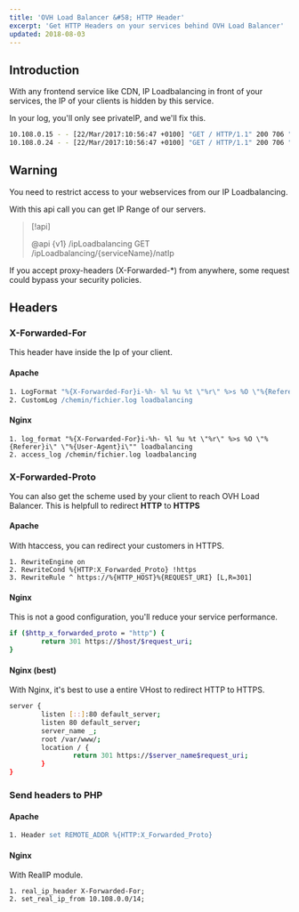 ```yaml
---
title: 'OVH Load Balancer &#58; HTTP Header'
excerpt: 'Get HTTP Headers on your services behind OVH Load Balancer'
updated: 2018-08-03
---
```


## Introduction
With any frontend service like CDN, IP Loadbalancing in front of your services, the IP of your clients is hidden by this service.

In your log, you'll only see privateIP, and we'll fix this.

```bash
10.108.0.15 - - [22/Mar/2017:10:56:47 +0100] "GET / HTTP/1.1" 200 706 "-" "Mozilla/5.0 (Linux[...]"
10.108.0.24 - - [22/Mar/2017:10:56:47 +0100] "GET / HTTP/1.1" 200 706 "-" "Mozilla/5.0 (Linux[...]"
```

## Warning

You need to restrict access to your webservices from our IP Loadbalancing.

With this api call you can get IP Range of our servers.

> [!api]
>
> @api {v1} /ipLoadbalancing GET /ipLoadbalancing/{serviceName}/natIp
> 
If you accept proxy-headers (X-Forwarded-*) from anywhere, some request could bypass your security policies.

## Headers

### X-Forwarded-For
This header have inside the Ip of your client.

#### Apache

```apache
1. LogFormat "%{X-Forwarded-For}i-%h- %l %u %t \"%r\" %>s %O \"%{Referer}i\" \"%{User-Agent}i\"" loadbalancing
2. CustomLog /chemin/fichier.log loadbalancing
```

#### Nginx

```nginx
1. log_format "%{X-Forwarded-For}i-%h- %l %u %t \"%r\" %>s %O \"%{Referer}i\" \"%{User-Agent}i\"" loadbalancing
2. access_log /chemin/fichier.log loadbalancing
```

### X-Forwarded-Proto
You can also get the scheme used by your client to reach OVH Load Balancer. This is helpfull to redirect **HTTP** to **HTTPS**

#### Apache
With htaccess, you can redirect your customers in HTTPS.

```htaccess
1. RewriteEngine on
2. RewriteCond %{HTTP:X_Forwarded_Proto} !https
3. RewriteRule ^ https://%{HTTP_HOST}%{REQUEST_URI} [L,R=301]
```

#### Nginx
This is not a good configuration, you'll reduce your service performance.

```bash
if ($http_x_forwarded_proto = "http") {
        return 301 https://$host/$request_uri;
}
```

#### Nginx (best)
With Nginx, it's best to use a entire VHost to redirect HTTP to HTTPS.

```bash
server {
        listen [::]:80 default_server;
        listen 80 default_server;
        server_name _;
        root /var/www/;
        location / {
                return 301 https://$server_name$request_uri;
        }
}
```

### Send headers to PHP

#### Apache

```apache
1. Header set REMOTE_ADDR %{HTTP:X_Forwarded_Proto}
```

#### Nginx
With RealIP module.

```nginx
1. real_ip_header X-Forwarded-For;
2. set_real_ip_from 10.108.0.0/14;
```
